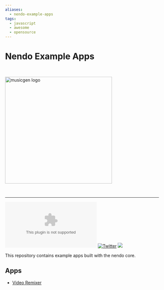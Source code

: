 ```yaml
---
aliases:
  - nendo-example-apps
tags:
  - javascript
  - awesome
  - opensource
---
```

# Nendo Example Apps

<br>
<p align="left">
    <img src="https://okio.ai/assets/images/nendo_core_logo.png" width="350" alt="musicgen logo">
</p>
<br>

---

![Documentation](https://img.shields.io/website/https/nendo.ai)
[![Twitter](https://img.shields.io/twitter/url/https/twitter.com/okio_ai.svg?style=social&label=Follow%20%40okio_ai)](https://twitter.com/okio_ai) [![](https://dcbadge.vercel.app/api/server/XpkUsjwXTp?compact=true&style=flat)](https://discord.gg/XpkUsjwXTp)


This repository contains example apps built with the nendo core.


## Apps

- [Video Remixer](video-remixer/README.md)


